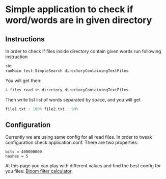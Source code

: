 # Simple application to check if word/words are in given directory

## Instructions
 
In order to check if files inside directory contain given words run following instruction

```sbt
sbt
runMain test.SimpleSearch directoryContainingTextFiles 
```

You will get then:
```sbt
4 files read in directory directoryContainingTextFiles
```

Then write list list of words separated by space, and you will get
```sbt
file1.txt : 100% file2.txt : 90% 
```


## Configuration

Currently we are using same config for all read files. 
In order to tweak configuration check application.conf.
There are two properties: 
```
bits = 400000000
hashes = 5
```
At this page you can play with different values and find the best config for you files: [Bloom filter calculator](https://hur.st/bloomfilter/?n=492&p=&m=10000&k=8).